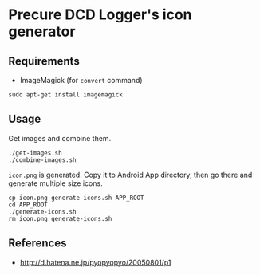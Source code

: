 # Precure DCD Logger's icon generator

## Requirements

* ImageMagick (for `convert` command)

```
sudo apt-get install imagemagick
```

## Usage

Get images and combine them.

```
./get-images.sh
./combine-images.sh
```

`icon.png` is generated. Copy it to Android App directory, then go there and generate multiple size icons.

```
cp icon.png generate-icons.sh APP_ROOT
cd APP_ROOT
./generate-icons.sh
rm icon.png generate-icons.sh
```

## References

* http://d.hatena.ne.jp/pyopyopyo/20050801/p1

